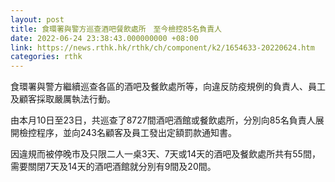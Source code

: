 ```yaml
---
layout: post
title: 食環署與警方巡查酒吧餐飲處所　至今檢控85名負責人
date: 2022-06-24 23:38:43.000000000 +08:00
link: https://news.rthk.hk/rthk/ch/component/k2/1654633-20220624.htm
categories: rthk
---
```


食環署與警方繼續巡查各區的酒吧及餐飲處所等，向違反防疫規例的負責人、員工及顧客採取嚴厲執法行動。

由本月10日至23日，共巡查了8727間酒吧酒館或餐飲處所，分別向85名負責人展開檢控程序，並向243名顧客及員工發出定額罰款通知書。

因違規而被停晚市及只限二人一桌3天、7天或14天的酒吧及餐飲處所共有55間，需要關閉7天及14天的酒吧酒館就分別有9間及20間。
